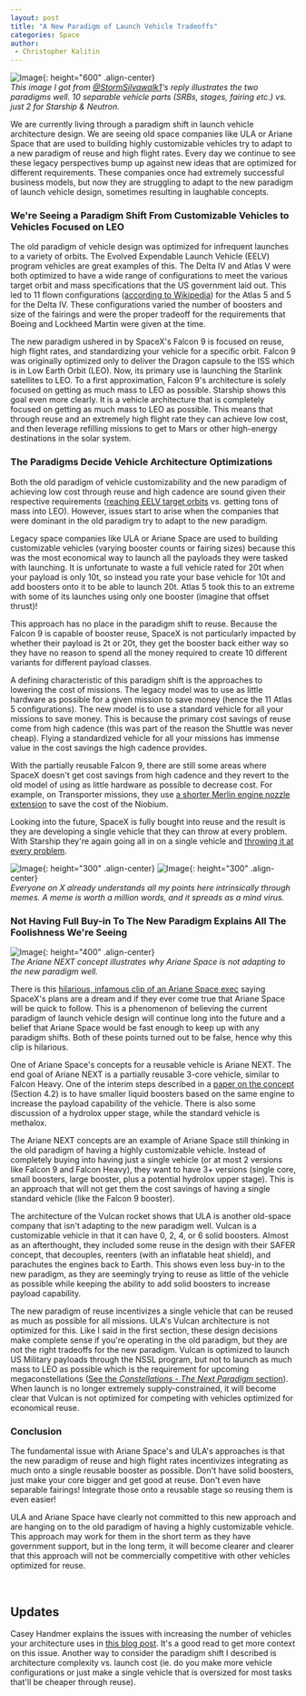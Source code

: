 ```yaml
---
layout: post
title: "A New Paradigm of Launch Vehicle Tradeoffs"
categories: Space
author:
 - Christopher Kalitin
---
```

<head>
    <meta property="og:image" content="{{site.url}}/assets/images/launch-architecture-tradeoffs/VulcanRaptor.jpg">
</head>

![Image]({{site.url}}/assets/images/launch-architecture-tradeoffs/VulcanRaptor.jpg){: height="600" .align-center}  
<i>This image I got from <a href="https://x.com/StormSilvawalk1/status/1878617797531742227">@StormSilvawalk1</a>'s reply illustrates the two paradigms well. 10 separable vehicle parts (SRBs, stages, fairing etc.) vs. just 2 for Starship & Neutron.</i>

We are currently living through a paradigm shift in launch vehicle architecture design. We are seeing old space companies like ULA or Ariane Space that are used to building highly customizable vehicles try to adapt to a new paradigm of reuse and high flight rates. Every day we continue to see these legacy perspectives bump up against new ideas that are optimized for different requirements. These companies once had extremely successful business models, but now they are struggling to adapt to the new paradigm of launch vehicle design, sometimes resulting in laughable concepts.

### <b>We're Seeing a Paradigm Shift From Customizable Vehicles to Vehicles Focused on LEO</b>

The old paradigm of vehicle design was optimized for infrequent launches to a variety of orbits. The Evolved Expendable Launch Vehicle (EELV) program vehicles are great examples of this. The Delta IV and Atlas V were both optimized to have a wide range of configurations to meet the various target orbit and mass specifications that the US government laid out. This led to 11 flown configurations (<a href="https://en.wikipedia.org/wiki/Atlas_V#Versions">according to Wikipedia</a>) for the Atlas 5 and 5 for the Delta IV. These configurations varied the number of boosters and size of the fairings and were the proper tradeoff for the requirements that Boeing and Lockheed Martin were given at the time.

The new paradigm ushered in by SpaceX's Falcon 9 is focused on reuse, high flight rates, and standardizing your vehicle for a specific orbit. Falcon 9 was originally optimized only to deliver the Dragon capsule to the ISS which is in Low Earth Orbit (LEO). Now, its primary use is launching the Starlink satellites to LEO. To a first approximation, Falcon 9's architecture is solely focused on getting as much mass to LEO as possible. Starship shows this goal even more clearly. It is a vehicle architecture that is completely focused on getting as much mass to LEO as possible. This means that through reuse and an extremely high flight rate they can achieve low cost, and then leverage refilling missions to get to Mars or other high-energy destinations in the solar system.

### <b>The Paradigms Decide Vehicle Architecture Optimizations</b>

Both the old paradigm of vehicle customizability and the new paradigm of achieving low cost through reuse and high cadence are sound given their respective requirements (<a href="https://en.wikipedia.org/wiki/National_Security_Space_Launch#2018_to_2020s">reaching EELV target orbits</a> vs. getting tons of mass into LEO). However, issues start to arise when the companies that were dominant in the old paradigm try to adapt to the new paradigm.

Legacy space companies like ULA or Ariane Space are used to building customizable vehicles (varying booster counts or fairing sizes) because this was the most economical way to launch all the payloads they were tasked with launching. It is unfortunate to waste a full vehicle rated for 20t when your payload is only 10t, so instead you rate your base vehicle for 10t and add boosters onto it to be able to launch 20t. Atlas 5 took this to an extreme with some of its launches using only one booster (imagine that offset thrust)!

This approach has no place in the paradigm shift to reuse. Because the Falcon 9 is capable of booster reuse, SpaceX is not particularly impacted by whether their payload is 2t or 20t, they get the booster back either way so they have no reason to spend all the money required to create 10 different variants for different payload classes. 

A defining characteristic of this paradigm shift is the approaches to lowering the cost of missions. The legacy model was to use as little hardware as possible for a given mission to save money (hence the 11 Atlas 5 configurations). The new model is to use a standard vehicle for all your missions to save money. This is because the primary cost savings of reuse come from high cadence (this was part of the reason the Shuttle was never cheap). Flying a standardized vehicle for all your missions has immense value in the cost savings the high cadence provides.

With the partially reusable Falcon 9, there are still some areas where SpaceX doesn't get cost savings from high cadence and they revert to the old model of using as little hardware as possible to decrease cost. For example, on Transporter missions, they use <a href="https://x.com/Blobifi/status/1752378858580652109">a shorter Merlin engine nozzle extension</a> to save the cost of the Niobium. 

Looking into the future, SpaceX is fully bought into reuse and the result is they are developing a single vehicle that they can throw at every problem. With Starship they're again going all in on a single vehicle and <a href="https://x.com/culpable_mink/status/1780049986203349125">throwing it at every problem</a>.

![Image]({{site.url}}/assets/images/launch-architecture-tradeoffs/StarshipMeme1.jpg){: height="300" .align-center}
![Image]({{site.url}}/assets/images/launch-architecture-tradeoffs/StarshipMeme2.jpg){: height="300" .align-center}  
<i>Everyone on X already understands all my points here intrinsically through memes. A meme is worth a million words, and it spreads as a mind virus.</i>

### <b>Not Having Full Buy-in To The New Paradigm Explains All The Foolishness We're Seeing</b>

![Image]({{site.url}}/assets/images/launch-architecture-tradeoffs/ArianeNEXT.jpg){: height="400" .align-center}  
<i>The Ariane NEXT concept illustrates why Ariane Space is not adapting to the new paradigm well.</i>

There is this <a href="https://x.com/tesla4k/status/1676077165983723520">hilarious, infamous clip of an Ariane Space exec</a> saying SpaceX's plans are a dream and if they ever come true that Ariane Space will be quick to follow. This is a phenomenon of believing the current paradigm of launch vehicle design will continue long into the future and a belief that Ariane Space would be fast enough to keep up with any paradigm shifts. Both of these points turned out to be false, hence why this clip is hilarious.

One of Ariane Space's concepts for a reusable vehicle is Ariane NEXT. The end goal of Ariane NEXT is a partially reusable 3-core vehicle, similar to Falcon Heavy. One of the interim steps described in a <a href="https://www.eucass.eu/index.php/component/docindexer/?task=download&id=5506">paper on the concept</a> (Section 4.2) is to have smaller liquid boosters based on the same engine to increase the payload capability of the vehicle. There is also some discussion of a hydrolox upper stage, while the standard vehicle is methalox. 

The Ariane NEXT concepts are an example of Ariane Space still thinking in the old paradigm of having a highly customizable vehicle. Instead of completely buying into having just a single vehicle (or at most 2 versions like Falcon 9 and Falcon Heavy), they want to have 3+ versions (single core, small boosters, large booster, plus a potential hydrolox upper stage). This is an approach that will not get them the cost savings of having a single standard vehicle (like the Falcon 9 booster).

The architecture of the Vulcan rocket shows that ULA is another old-space company that isn't adapting to the new paradigm well. Vulcan is a customizable vehicle in that it can have 0, 2, 4, or 6 solid boosters. Almost as an afterthought, they included some reuse in the design with their SAFER concept, that decouples, reenters (with an inflatable heat shield), and parachutes the engines back to Earth. This shows even less buy-in to the new paradigm, as they are seemingly trying to reuse as little of the vehicle as possible while keeping the ability to add solid boosters to increase payload capability.

The new paradigm of reuse incentivizes a single vehicle that can be reused as much as possible for all missions. ULA's Vulcan architecture is not optimized for this. Like I said in the first section, these design decisions make complete sense if you're operating in the old paradigm, but they are not the right tradeoffs for the new paradigm. Vulcan is optimized to launch US Military payloads through the NSSL program, but not to launch as much mass to LEO as possible which is the requirement for upcoming megaconstellations (<a href="https://ckalitin.github.io/technology/2024/01/07/analysing-neutron-competitively.html">See the <i>Constellations - The Next Paradigm</i> section</a>). When launch is no longer extremely supply-constrained, it will become clear that Vulcan is not optimized for competing with vehicles optimized for economical reuse.

### <b>Conclusion</b>

The fundamental issue with Ariane Space's and ULA's approaches is that the new paradigm of reuse and high flight rates incentivizes integrating as much onto a single reusable booster as possible. Don't have solid boosters, just make your core bigger and get good at reuse. Don't even have separable fairings! Integrate those onto a reusable stage so reusing them is even easier!

ULA and Ariane Space have clearly not committed to this new approach and are hanging on to the old paradigm of having a highly customizable vehicle. This approach may work for them in the short term as they have government support, but in the long term, it will become clearer and clearer that this approach will not be commercially competitive with other vehicles optimized for reuse.

‎

## <b>Updates</b>

Casey Handmer explains the issues with increasing the number of vehicles your architecture uses in <a href="https://caseyhandmer.wordpress.com/2020/02/15/dont-stage-off-starship/">this blog post</a>. It's a good read to get more context on this issue. Another way to consider the paradigm shift I described is architecture complexity vs. launch cost (ie. do you make more vehicle configurations or just make a single vehicle that is oversized for most tasks that'll be cheaper through reuse).